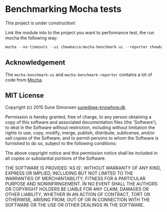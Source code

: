 # Benchmarking Mocha tests

This project is under construction!

Link the module into to the project you want to performance test, the run mocha
the following way:

```js
mocha --no-timeouts --ui chewbacca/mocha-benchmark-ui --reporter chewbacca/mocha-benchmark-reporter test/benchmark.spec.js
```

## Acknowledgement

The `mocha-benchmark-ui` and `mocha-benchmark-reporter` contains a lot of code
from [Mocha](http://mochajs.org/).

## MIT License

Copyright (c) 2015 Sune Simonsen <sune@we-knowhow.dk>

Permission is hereby granted, free of charge, to any person obtaining
a copy of this software and associated documentation files (the
'Software'), to deal in the Software without restriction, including
without limitation the rights to use, copy, modify, merge, publish,
distribute, sublicense, and/or sell copies of the Software, and to
permit persons to whom the Software is furnished to do so, subject to
the following conditions:

The above copyright notice and this permission notice shall be
included in all copies or substantial portions of the Software.

THE SOFTWARE IS PROVIDED 'AS IS', WITHOUT WARRANTY OF ANY KIND,
EXPRESS OR IMPLIED, INCLUDING BUT NOT LIMITED TO THE WARRANTIES OF
MERCHANTABILITY, FITNESS FOR A PARTICULAR PURPOSE AND
NONINFRINGEMENT. IN NO EVENT SHALL THE AUTHORS OR COPYRIGHT HOLDERS BE
LIABLE FOR ANY CLAIM, DAMAGES OR OTHER LIABILITY, WHETHER IN AN ACTION
OF CONTRACT, TORT OR OTHERWISE, ARISING FROM, OUT OF OR IN CONNECTION
WITH THE SOFTWARE OR THE USE OR OTHER DEALINGS IN THE SOFTWARE.
